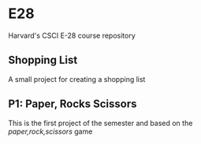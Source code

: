 # E28
Harvard's CSCI E-28 course repository

## Shopping List
A small project for creating a shopping list

## P1: Paper, Rocks Scissors
This is the first project of the semester and based on the *paper,rock,scissors* game
